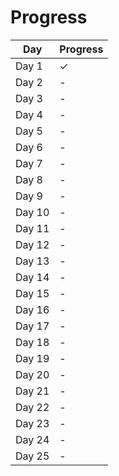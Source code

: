 # Progress

| Day | Progress |
|-----|----------|
| Day 1 | ✓ | 
| Day 2  | - |
| Day 3  | - |
| Day 4  | - |
| Day 5  | - |
| Day 6  | - |
| Day 7  | - |
| Day 8  | - |
| Day 9  | - |
| Day 10 | - |
| Day 11 | - |
| Day 12 | - |
| Day 13 | - |
| Day 14 | - |
| Day 15 | - |
| Day 16 | - |
| Day 17 | - |
| Day 18 | - |
| Day 19 | - |
| Day 20 | - |
| Day 21 | - |
| Day 22 | - |
| Day 23 | - |
| Day 24 | - |
| Day 25 | - |
